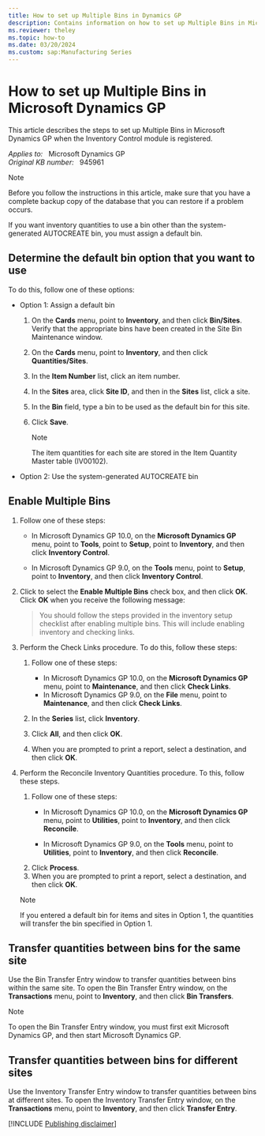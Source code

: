 ```yaml
---
title: How to set up Multiple Bins in Dynamics GP
description: Contains information on how to set up Multiple Bins in Microsoft Dynamics GP when the Inventory Control module is registered.
ms.reviewer: theley
ms.topic: how-to
ms.date: 03/20/2024
ms.custom: sap:Manufacturing Series
---
```

# How to set up Multiple Bins in Microsoft Dynamics GP

This article describes the steps to set up Multiple Bins in Microsoft Dynamics GP when the Inventory Control module is registered.

_Applies to:_ &nbsp; Microsoft Dynamics GP  
_Original KB number:_ &nbsp; 945961

> [!NOTE]
> Before you follow the instructions in this article, make sure that you have a complete backup copy of the database that you can restore if a problem occurs.

If you want inventory quantities to use a bin other than the system-generated AUTOCREATE bin, you must assign a default bin.

## Determine the default bin option that you want to use

To do this, follow one of these options:

- Option 1: Assign a default bin

    1. On the **Cards** menu, point to **Inventory**, and then click **Bin/Sites**. Verify that the appropriate bins have been created in the Site Bin Maintenance window.
    2. On the **Cards** menu, point to **Inventory**, and then click **Quantities/Sites**.
    3. In the **Item Number** list, click an item number.
    4. In the **Sites** area, click **Site ID**, and then in the **Sites** list, click a site.
    5. In the **Bin** field, type a bin to be used as the default bin for this site.
    6. Click **Save**.

        > [!NOTE]
        > The item quantities for each site are stored in the Item Quantity Master table (IV00102).

- Option 2: Use the system-generated AUTOCREATE bin

## Enable Multiple Bins

1. Follow one of these steps:

    - In Microsoft Dynamics GP 10.0, on the **Microsoft Dynamics GP** menu, point to **Tools**, point to **Setup**, point to **Inventory**, and then click **Inventory Control**.

    - In Microsoft Dynamics GP 9.0, on the **Tools** menu, point to **Setup**, point to **Inventory**, and then click **Inventory Control**.

2. Click to select the **Enable Multiple Bins** check box, and then click **OK**. Click **OK** when you receive the following message:

    > You should follow the steps provided in the inventory setup checklist after enabling multiple bins. This will include enabling inventory and checking links.

3. Perform the Check Links procedure. To do this, follow these steps:

    1. Follow one of these steps:

        - In Microsoft Dynamics GP 10.0, on the **Microsoft Dynamics GP** menu, point to **Maintenance**, and then click **Check Links**.
        - In Microsoft Dynamics GP 9.0, on the **File** menu, point to **Maintenance**, and then click **Check Links**.

    2. In the **Series** list, click **Inventory**.

    3. Click **All**, and then click **OK**.

    4. When you are prompted to print a report, select a destination, and then click **OK**.

4. Perform the Reconcile Inventory Quantities procedure. To this, follow these steps.

    1. Follow one of these steps:
        - In Microsoft Dynamics GP 10.0, on the **Microsoft Dynamics GP** menu, point to **Utilities**, point to **Inventory**, and then click **Reconcile**.

        - In Microsoft Dynamics GP 9.0, on the **Tools** menu, point to **Utilities**, point to **Inventory**, and then click **Reconcile**.
    2. Click **Process**.
    3. When you are prompted to print a report, select a destination, and then click **OK**.

    > [!NOTE]
    > If you entered a default bin for items and sites in Option 1, the quantities will transfer the bin specified in Option 1.

## Transfer quantities between bins for the same site

Use the Bin Transfer Entry window to transfer quantities between bins within the same site. To open the Bin Transfer Entry window, on the **Transactions** menu, point to **Inventory**, and then click **Bin Transfers**.

> [!NOTE]
> To open the Bin Transfer Entry window, you must first exit Microsoft Dynamics GP, and then start Microsoft Dynamics GP.

## Transfer quantities between bins for different sites

Use the Inventory Transfer Entry window to transfer quantities between bins at different sites. To open the Inventory Transfer Entry window, on the **Transactions** menu, point to **Inventory**, and then click **Transfer Entry**.

[!INCLUDE [Publishing disclaimer](../../includes/publishing-disclaimer.md)]
